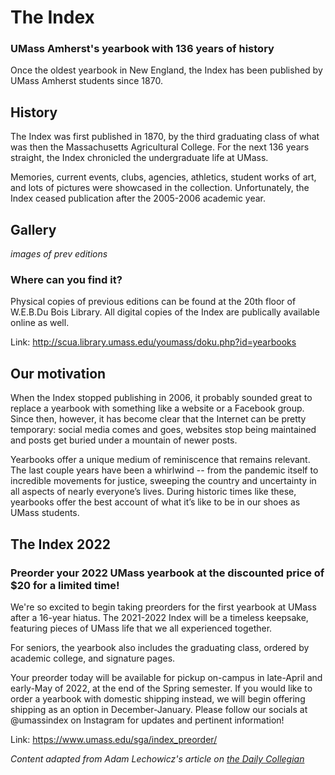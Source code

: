 # The Index

### UMass Amherst's yearbook with 136 years of history

Once the oldest yearbook in New England, the Index has been published by UMass Amherst students since 1870.

## History

The Index was first published in 1870, by the third graduating class of what was then the Massachusetts Agricultural College. For the next 136 years straight, the Index chronicled the undergraduate life at UMass.

Memories, current events, clubs, agencies, athletics, student works of art, and lots of pictures were showcased in the collection. Unfortunately, the Index ceased publication after the 2005-2006 academic year.

## Gallery

_images of prev editions_

### Where can you find it?

Physical copies of previous editions can be found at the 20th floor of W.E.B.Du Bois Library. All digital copies of the Index are publically available online as well.

Link: http://scua.library.umass.edu/youmass/doku.php?id=yearbooks

## Our motivation

When the Index stopped publishing in 2006, it probably sounded great to replace a yearbook with something like a website or a Facebook group. Since then, however, it has become clear that the Internet can be pretty temporary: social media comes and goes, websites stop being maintained and posts get buried under a mountain of newer posts.

Yearbooks offer a unique medium of reminiscence that remains relevant. The last couple years have been a whirlwind -- from the pandemic itself to incredible movements for justice, sweeping the country and uncertainty in all aspects of nearly everyone’s lives. During historic times like these, yearbooks offer the best account of what it’s like to be in our shoes as UMass students.

## The Index 2022

### Preorder your 2022 UMass yearbook at the discounted price of $20 for a limited time!

We're so excited to begin taking preorders for the first yearbook at UMass after a 16-year hiatus. The 2021-2022 Index will be a timeless keepsake, featuring pieces of UMass life that we all experienced together.

For seniors, the yearbook also includes the graduating class, ordered by academic college, and signature pages.

Your preorder today will be available for pickup on-campus in late-April and early-May of 2022, at the end of the Spring semester. If you would like to order a yearbook with domestic shipping instead, we will begin offering shipping as an option in December-January. Please follow our socials at @umassindex on Instagram for updates and pertinent information!

Link: https://www.umass.edu/sga/index_preorder/

_Content adapted from Adam Lechowicz's article on [the Daily Collegian](https://dailycollegian.com/2020/09/letter-its-time-to-revive-the-umass-yearbook/)_
